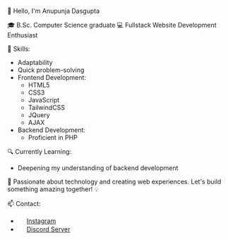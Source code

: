 👋 Hello, I'm Anupunja Dasgupta

🎓 B.Sc. Computer Science graduate
💻 Fullstack Website Development Enthusiast

🌟 Skills:
- Adaptability
- Quick problem-solving
- Frontend Development:
  - HTML5
  - CSS3
  - JavaScript
  - TailwindCSS
  - JQuery
  - AJAX
- Backend Development: 
  - Proficient in PHP

🔍 Currently Learning:
- Deepening my understanding of backend development

🚀 Passionate about technology and creating web experiences. Let's build something amazing together! 💡

📫 Contact:
- <img src="https://cdn2.iconfinder.com/data/icons/social-media-2285/512/1_Instagram_colored_svg_1-512.png" width="16"> [Instagram](https://www.instagram.com/blazetempest_2002/)
- <img src="https://cdn3.iconfinder.com/data/icons/social-network-flat-3/100/Discord-256.png" width="16"> [Discord Server](https://discord.gg/Z6gq6wz8NF)
